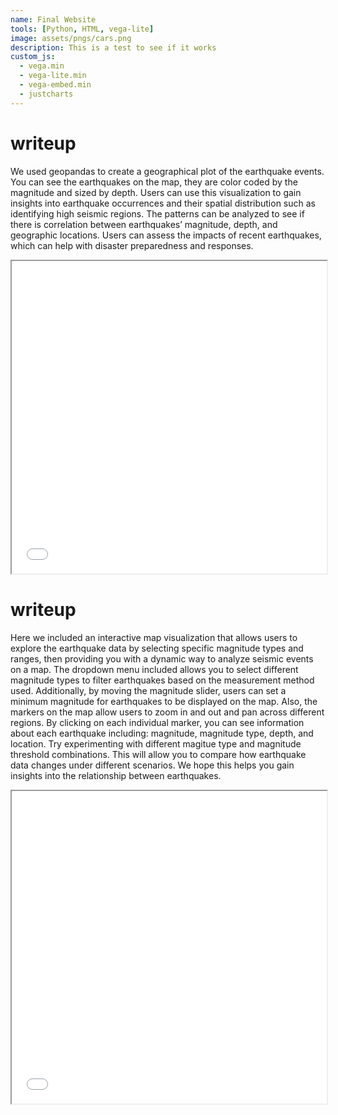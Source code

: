 ```yaml
---
name: Final Website
tools: [Python, HTML, vega-lite]
image: assets/pngs/cars.png
description: This is a test to see if it works
custom_js:
  - vega.min
  - vega-lite.min
  - vega-embed.min
  - justcharts
---
```


# writeup
We used geopandas to create a geographical plot of the earthquake events. You can see the earthquakes on the map, they are color coded by the magnitude and sized by depth. Users can use this visualization to gain insights into earthquake occurrences and their spatial distribution such as identifying high seismic regions. The patterns can be analyzed to see if there is correlation between earthquakes’ magnitude, depth, and geographic locations. Users can assess the impacts of recent earthquakes, which can help with disaster preparedness and responses. 

<iframe src="{{ site.baseurl }}/assets/output.html" style="width: 100%; height: 500px;"></iframe>


# writeup
Here we included an interactive map visualization that allows users to explore the earthquake data by selecting specific magnitude types and ranges, then providing you with a dynamic way to analyze seismic events on a map. The dropdown menu included allows you to select different magnitude types to filter earthquakes based on the measurement method used. Additionally, by moving the magnitude slider, users can set a minimum magnitude for earthquakes to be displayed on the map. Also, the markers on the map allow users to zoom in and out and pan across different regions. By clicking on each individual marker, you can see information about each earthquake including: magnitude, magnitude type, depth, and location. 
Try experimenting with different magitue type and magnitude threshold combinations. This will allow you to compare how earthquake data changes under different scenarios. We hope this helps you gain insights into the relationship between earthquakes. 



<iframe src="{{ site.baseurl }}/assets/earthquake_map.html" style="width: 100%; height: 500px;"></iframe>







